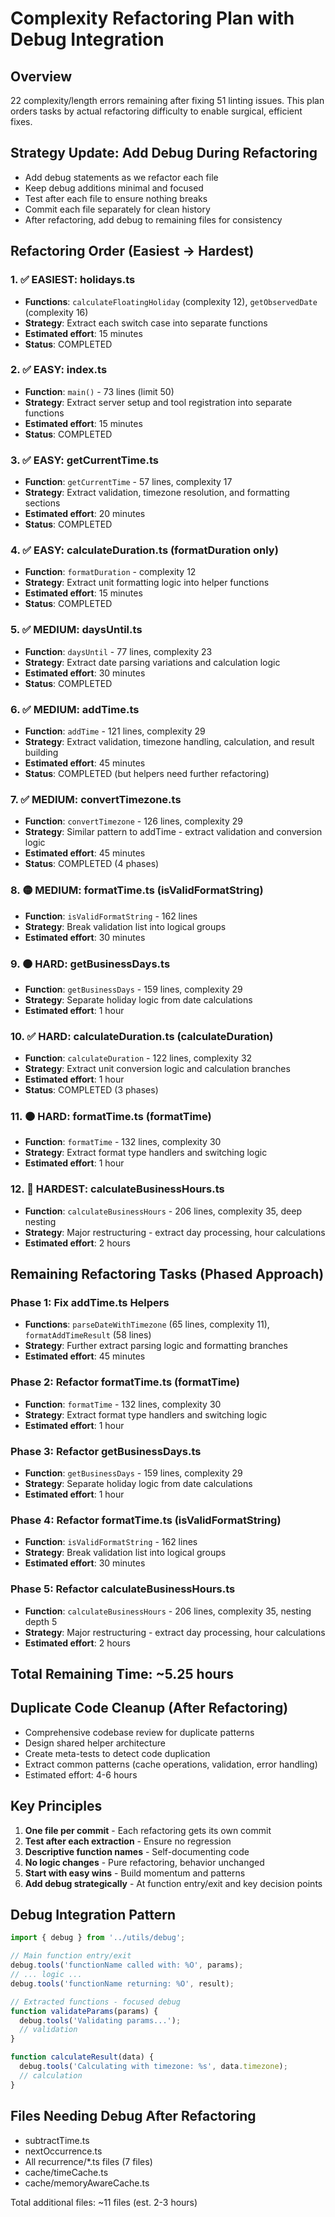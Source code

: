 # Complexity Refactoring Plan with Debug Integration

## Overview
22 complexity/length errors remaining after fixing 51 linting issues. This plan orders tasks by actual refactoring difficulty to enable surgical, efficient fixes.

## Strategy Update: Add Debug During Refactoring
- Add debug statements as we refactor each file
- Keep debug additions minimal and focused
- Test after each file to ensure nothing breaks
- Commit each file separately for clean history
- After refactoring, add debug to remaining files for consistency

## Refactoring Order (Easiest → Hardest)

### 1. ✅ EASIEST: holidays.ts
- **Functions**: `calculateFloatingHoliday` (complexity 12), `getObservedDate` (complexity 16)
- **Strategy**: Extract each switch case into separate functions
- **Estimated effort**: 15 minutes
- **Status**: COMPLETED

### 2. ✅ EASY: index.ts 
- **Function**: `main()` - 73 lines (limit 50)
- **Strategy**: Extract server setup and tool registration into separate functions
- **Estimated effort**: 15 minutes
- **Status**: COMPLETED

### 3. ✅ EASY: getCurrentTime.ts
- **Function**: `getCurrentTime` - 57 lines, complexity 17
- **Strategy**: Extract validation, timezone resolution, and formatting sections
- **Estimated effort**: 20 minutes
- **Status**: COMPLETED

### 4. ✅ EASY: calculateDuration.ts (formatDuration only)
- **Function**: `formatDuration` - complexity 12
- **Strategy**: Extract unit formatting logic into helper functions
- **Estimated effort**: 15 minutes
- **Status**: COMPLETED

### 5. ✅ MEDIUM: daysUntil.ts
- **Function**: `daysUntil` - 77 lines, complexity 23
- **Strategy**: Extract date parsing variations and calculation logic
- **Estimated effort**: 30 minutes
- **Status**: COMPLETED

### 6. ✅ MEDIUM: addTime.ts
- **Function**: `addTime` - 121 lines, complexity 29
- **Strategy**: Extract validation, timezone handling, calculation, and result building
- **Estimated effort**: 45 minutes
- **Status**: COMPLETED (but helpers need further refactoring)

### 7. ✅ MEDIUM: convertTimezone.ts
- **Function**: `convertTimezone` - 126 lines, complexity 29
- **Strategy**: Similar pattern to addTime - extract validation and conversion logic
- **Estimated effort**: 45 minutes
- **Status**: COMPLETED (4 phases)

### 8. 🟡 MEDIUM: formatTime.ts (isValidFormatString)
- **Function**: `isValidFormatString` - 162 lines
- **Strategy**: Break validation list into logical groups
- **Estimated effort**: 30 minutes

### 9. 🟠 HARD: getBusinessDays.ts
- **Function**: `getBusinessDays` - 159 lines, complexity 29
- **Strategy**: Separate holiday logic from date calculations
- **Estimated effort**: 1 hour

### 10. ✅ HARD: calculateDuration.ts (calculateDuration)
- **Function**: `calculateDuration` - 122 lines, complexity 32
- **Strategy**: Extract unit conversion logic and calculation branches
- **Estimated effort**: 1 hour
- **Status**: COMPLETED (3 phases)

### 11. 🟠 HARD: formatTime.ts (formatTime)
- **Function**: `formatTime` - 132 lines, complexity 30
- **Strategy**: Extract format type handlers and switching logic
- **Estimated effort**: 1 hour

### 12. 🔴 HARDEST: calculateBusinessHours.ts
- **Function**: `calculateBusinessHours` - 206 lines, complexity 35, deep nesting
- **Strategy**: Major restructuring - extract day processing, hour calculations
- **Estimated effort**: 2 hours

## Remaining Refactoring Tasks (Phased Approach)

### Phase 1: Fix addTime.ts Helpers
- **Functions**: `parseDateWithTimezone` (65 lines, complexity 11), `formatAddTimeResult` (58 lines)
- **Strategy**: Further extract parsing logic and formatting branches
- **Estimated effort**: 45 minutes

### Phase 2: Refactor formatTime.ts (formatTime)
- **Function**: `formatTime` - 132 lines, complexity 30
- **Strategy**: Extract format type handlers and switching logic
- **Estimated effort**: 1 hour

### Phase 3: Refactor getBusinessDays.ts
- **Function**: `getBusinessDays` - 159 lines, complexity 29
- **Strategy**: Separate holiday logic from date calculations
- **Estimated effort**: 1 hour

### Phase 4: Refactor formatTime.ts (isValidFormatString)
- **Function**: `isValidFormatString` - 162 lines
- **Strategy**: Break validation list into logical groups
- **Estimated effort**: 30 minutes

### Phase 5: Refactor calculateBusinessHours.ts
- **Function**: `calculateBusinessHours` - 206 lines, complexity 35, nesting depth 5
- **Strategy**: Major restructuring - extract day processing, hour calculations
- **Estimated effort**: 2 hours

## Total Remaining Time: ~5.25 hours

## Duplicate Code Cleanup (After Refactoring)
- Comprehensive codebase review for duplicate patterns
- Design shared helper architecture
- Create meta-tests to detect code duplication
- Extract common patterns (cache operations, validation, error handling)
- Estimated effort: 4-6 hours

## Key Principles
1. **One file per commit** - Each refactoring gets its own commit
2. **Test after each extraction** - Ensure no regression
3. **Descriptive function names** - Self-documenting code
4. **No logic changes** - Pure refactoring, behavior unchanged
5. **Start with easy wins** - Build momentum and patterns
6. **Add debug strategically** - At function entry/exit and key decision points

## Debug Integration Pattern
```typescript
import { debug } from '../utils/debug';

// Main function entry/exit
debug.tools('functionName called with: %O', params);
// ... logic ...
debug.tools('functionName returning: %O', result);

// Extracted functions - focused debug
function validateParams(params) {
  debug.tools('Validating params...');
  // validation
}

function calculateResult(data) {
  debug.tools('Calculating with timezone: %s', data.timezone);
  // calculation
}
```

## Files Needing Debug After Refactoring
- subtractTime.ts
- nextOccurrence.ts 
- All recurrence/*.ts files (7 files)
- cache/timeCache.ts
- cache/memoryAwareCache.ts

Total additional files: ~11 files (est. 2-3 hours)
